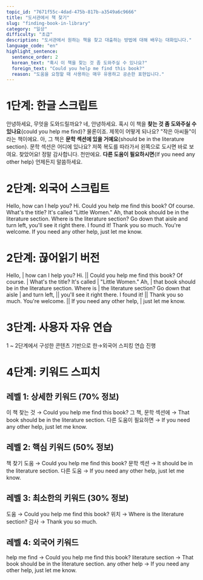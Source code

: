 ```yaml
---
topic_id: "7671f55c-4dad-475b-817b-a3549a6c9666"
title: "도서관에서 책 찾기"
slug: "finding-book-in-library"
category: "일상"
difficulty: "초급"
description: "도서관에서 원하는 책을 찾고 대출하는 방법에 대해 배우는 대화입니다."
language_code: "en"
highlight_sentence:
  sentence_order: 2
  korean_text: "혹시 이 책을 찾는 것 좀 도와주실 수 있나요?"
  foreign_text: "Could you help me find this book?"
  reason: "도움을 요청할 때 사용하는 매우 유용하고 공손한 표현입니다."
---
```


# 1단계: 한글 스크립트

안녕하세요, 무엇을 도와드릴까요?
네, 안녕하세요. 혹시 이 책을 **찾는 것 좀 도와주실 수 있나요**{could you help me find}?
물론이죠. 제목이 어떻게 되나요?
"작은 아씨들"이라는 책이에요.
아, 그 책은 **문학 섹션에 있을 거예요**{should be in the literature section}.
문학 섹션은 어디에 있나요?
저쪽 복도를 따라가서 왼쪽으로 도시면 바로 보여요.
찾았어요! 정말 감사합니다.
천만에요. **다른 도움이 필요하시면**{If you need any other help} 언제든지 말씀하세요.

# 2단계: 외국어 스크립트

Hello, how can I help you?
Hi. Could you help me find this book?
Of course. What's the title?
It's called "Little Women."
Ah, that book should be in the literature section.
Where is the literature section?
Go down that aisle and turn left, you'll see it right there.
I found it! Thank you so much.
You're welcome. If you need any other help, just let me know.

# 2단계: 끊어읽기 버전

Hello, | how can I help you?
Hi. || Could you help me find this book?
Of course. | What's the title?
It's called | "Little Women."
Ah, | that book should be in the literature section.
Where is | the literature section?
Go down that aisle | and turn left, || you'll see it right there.
I found it! || Thank you so much.
You're welcome. || If you need any other help, | just let me know.

# 3단계: 사용자 자유 연습

1 ~ 2단계에서 구성한 콘텐츠 기반으로 한→외국어 스피킹 연습 진행

# 4단계: 키워드 스피치

## 레벨 1: 상세한 키워드 (70% 정보)

이 책 찾는 것 → Could you help me find this book?
그 책, 문학 섹션에 → That book should be in the literature section.
다른 도움이 필요하면 → If you need any other help, just let me know.

## 레벨 2: 핵심 키워드 (50% 정보)

책 찾기 도움 → Could you help me find this book?
문학 섹션 → It should be in the literature section.
다른 도움 → If you need any other help, just let me know.

## 레벨 3: 최소한의 키워드 (30% 정보)

도움 → Could you help me find this book?
위치 → Where is the literature section?
감사 → Thank you so much.

## 레벨 4: 외국어 키워드

help me find → Could you help me find this book?
literature section → That book should be in the literature section.
any other help → If you need any other help, just let me know.
